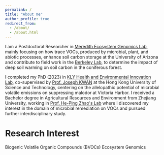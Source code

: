 ```yaml
---
permalink: /
title: "About me"
author_profile: true
redirect_from: 
  - /about/
  - /about.html
---
```


I am a Postdoctoral Researcher in [Meredith Ecosystem Genomics Lab](https://www.laurameredith.com/), mainly focusing on how trace VOCs, produced by microbial, plant, and abiotic processes, enhance soil carbon storage at the University of Arizona and contribute to field work in the [Berkeley Lab](https://www.lbl.gov/), to determine the impact of deep soil warming on soil carbon in the coniferous forest.

I completed my PhD (2023) in [KLY Health and Environmental Innovation Lab](https://www.kinglunyeung.com/), co-supervised by [Prof. Joseph KWAN](https://www.hkust-gz.edu.cn/people/joseph-kai-cho-kwan/) at the Hong Kong University of Science and Technology, centering on the allelopathic potential of microbial volatile emissions on suppressing malodor at Victoria Harbor. I received a Bachelor degree in Agricultural Resources and Environment from Zhejiang University, working in [Prof. He-Ping Zhao's Lab](https://person.zju.edu.cn/en/zhaoheping) where I discovered my interest in the domain of microbial remediation on VOCs and pursued further interdisciplinary study.

Research Interest
======
Biogenic Volatile Organic Compounds (BVOCs)
Ecosystem Genomics

